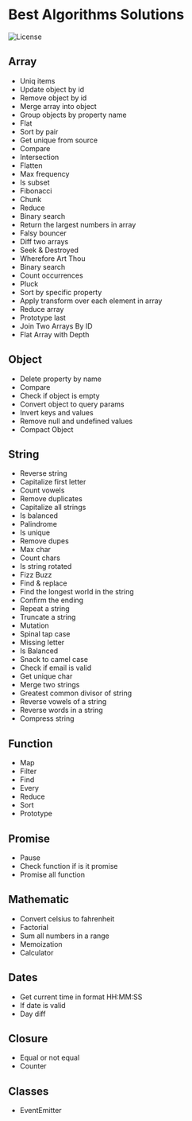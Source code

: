 # Best Algorithms Solutions

![License](https://img.shields.io/badge/License-MIT-blue.svg)

## Array

- Uniq items
- Update object by id
- Remove object by id
- Merge array into object
- Group objects by property name
- Flat
- Sort by pair
- Get unique from source
- Compare
- Intersection
- Flatten
- Max frequency
- Is subset
- Fibonacci
- Chunk
- Reduce
- Binary search
- Return the largest numbers in array
- Falsy bouncer
- Diff two arrays
- Seek & Destroyed
- Wherefore Art Thou
- Binary search
- Count occurrences
- Pluck
- Sort by specific property
- Apply transform over each element in array
- Reduce array
- Prototype last
- Join Two Arrays By ID
- Flat Array with Depth

## Object

- Delete property by name
- Compare
- Check if object is empty
- Convert object to query params
- Invert keys and values
- Remove null and undefined values
- Compact Object

## String

- Reverse string
- Capitalize first letter
- Count vowels
- Remove duplicates
- Capitalize all strings
- Is balanced
- Palindrome
- Is unique
- Remove dupes
- Max char
- Count chars
- Is string rotated
- Fizz Buzz
- Find & replace
- Find the longest world in the string
- Confirm the ending
- Repeat a string
- Truncate a string
- Mutation
- Spinal tap case
- Missing letter
- Is Balanced
- Snack to camel case
- Check if email is valid
- Get unique char
- Merge two strings
- Greatest common divisor of string
- Reverse vowels of a string
- Reverse words in a string
- Compress string

## Function

- Map
- Filter
- Find
- Every
- Reduce
- Sort
- Prototype

## Promise

- Pause
- Check function if is it promise
- Promise all function

## Mathematic

- Convert celsius to fahrenheit
- Factorial
- Sum all numbers in a range
- Memoization
- Calculator

## Dates

- Get current time in format HH:MM:SS
- If date is valid
- Day diff

## Closure

- Equal or not equal
- Counter

## Classes

- EventEmitter
